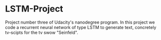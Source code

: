 # LSTM-Project

Project number three of Udacity's nanodegree program.
In this project we code a recurrent neural network of type LSTM to generate text, concretely tv-scipts for the tv swow "Seinfeld".
